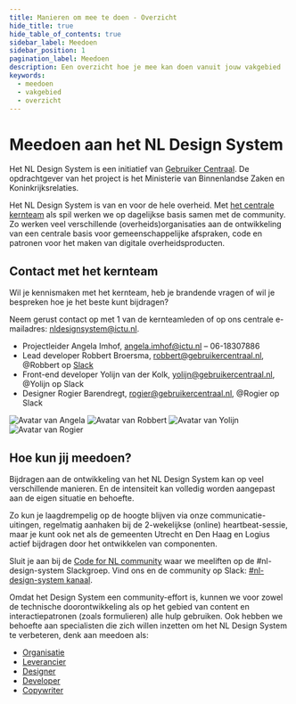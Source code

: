 ```yaml
---
title: Manieren om mee te doen - Overzicht
hide_title: true
hide_table_of_contents: true
sidebar_label: Meedoen
sidebar_position: 1
pagination_label: Meedoen
description: Een overzicht hoe je mee kan doen vanuit jouw vakgebied
keywords:
  - meedoen
  - vakgebied
  - overzicht
---
```


# Meedoen aan het NL Design System

Het NL Design System is een initiatief van [Gebruiker Centraal](https://www.gebruikercentraal.nl/). De opdrachtgever van het project is het Ministerie van Binnenlandse Zaken en Koninkrijksrelaties.

Het NL Design System is van en voor de hele overheid. Met [het centrale kernteam](06-contact-met-kernteam.md) als spil werken we op dagelijkse basis samen met de community. Zo werken veel verschillende (overheids)organisaties aan de ontwikkeling van een centrale basis voor gemeenschappelijke afspraken, code en patronen voor het maken van digitale overheidsproducten.

## Contact met het kernteam

Wil je kennismaken met het kernteam, heb je brandende vragen of wil je bespreken hoe je het beste kunt bijdragen?

Neem gerust contact op met 1 van de kernteamleden of op ons centrale e-mailadres: <a href="mailto:nldesignsystem@ictu.nl">nldesignsystem@ictu.nl</a>.

- Projectleider Angela Imhof, [angela.imhof@ictu.nl](mailto:angela.imhof@ictu.nl) – 06-18307886
- Lead developer Robbert Broersma, [robbert@gebruikercentraal.nl](mailto:robbert@gebruikercentraal.nl), @Robbert op [Slack](https://praatmee.codefor.nl)
- Front-end developer Yolijn van der Kolk, [yolijn@gebruikercentraal.nl](mailto:yolijn@gebruikercentraal.nl), @Yolijn op Slack
- Designer Rogier Barendregt, [rogier@gebruikercentraal.nl](mailto:rogier@gebruikercentraal.nl), @Rogier op Slack

<img alt="Avatar van Angela" class="avatar-coreteam" src="https://user-images.githubusercontent.com/248921/156389018-9cfe9078-3ada-4bdd-ad50-6cfdced50ff9.png" />
<img alt="Avatar van Robbert" class="avatar-coreteam" src="https://user-images.githubusercontent.com/248921/156389031-9b6e2e47-3e06-4bb7-93c9-6ddcc1013e9a.png" />
<img alt="Avatar van Yolijn" class="avatar-coreteam" src="https://user-images.githubusercontent.com/248921/156389047-60e9bf71-09c7-4494-8c59-2e0e9aa26fb5.png" />
<img alt="Avatar van Rogier" class="avatar-coreteam" src="https://user-images.githubusercontent.com/248921/156389063-521ab2f8-eec4-4edc-8d05-bfb1bb933fc2.png" />

## Hoe kun jij meedoen?

Bijdragen aan de ontwikkeling van het NL Design System kan op veel verschillende manieren. En de intensiteit kan volledig worden aangepast aan de eigen situatie en behoefte.

Zo kun je laagdrempelig op de hoogte blijven via onze communicatie-uitingen, regelmatig aanhaken bij de 2-wekelijkse (online) heartbeat-sessie, maar je kunt ook net als de gemeenten Utrecht en Den Haag en Logius actief bijdragen door het ontwikkelen van componenten.

Sluit je aan bij de [Code for NL community](https://praatmee.codefor.nl) waar we meeliften op de #nl-design-system Slackgroep. Vind ons en de community op Slack: [#nl-design-system kanaal](https://praatmee.codefor.nl/).

Omdat het Design System een community-effort is, kunnen we voor zowel de technische doorontwikkeling als op het gebied van content en interactiepatronen (zoals formulieren) alle hulp gebruiken. Ook hebben we behoefte aan specialisten die zich willen inzetten om het NL Design System te verbeteren, denk aan meedoen als:

- [Organisatie](01-als-organisatie/README.md)
- [Leverancier](02-als-leverancier/README.md)
- [Designer](03-als-designer/README.md)
- [Developer](04-als-developer/README.md)
- [Copywriter](05-als-copywriter/README.md)

<!-- DEZE PAGINA ALS MDX MET MOOI DESIGN? -->

